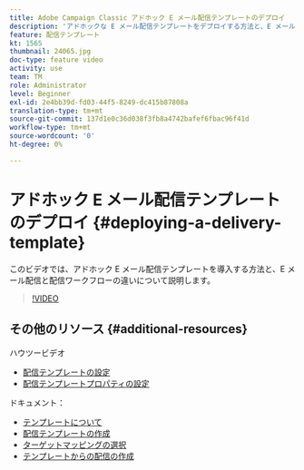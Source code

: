 ```yaml
---
title: Adobe Campaign Classic アドホック E メール配信テンプレートのデプロイ
description: 'アドホックな E メール配信テンプレートをデプロイする方法と、E メール配信と配信ワークフローの違いについて説明します。 '
feature: 配信テンプレート
kt: 1565
thumbnail: 24065.jpg
doc-type: feature video
activity: use
team: TM
role: Administrator
level: Beginner
exl-id: 2e4bb39d-fd03-44f5-8249-dc415b87808a
translation-type: tm+mt
source-git-commit: 137d1e0c36d038f3fb8a4742bafef6fbac96f41d
workflow-type: tm+mt
source-wordcount: '0'
ht-degree: 0%

---
```


# アドホック E メール配信テンプレートのデプロイ {#deploying-a-delivery-template}

このビデオでは、アドホック E メール配信テンプレートを導入する方法と、E メール配信と配信ワークフローの違いについて説明します。

>[!VIDEO](https://video.tv.adobe.com/v/24065?quality=12)

## その他のリソース {#additional-resources}

ハウツービデオ
* [配信テンプレートの設定](/help/sending-messages/using-delivery-templates/configuring-a-delivery-template.md)
* [配信テンプレートプロパティの設定](/help/sending-messages/using-delivery-templates/setting-delivery-template-properties.md)

ドキュメント：

* [テンプレートについて](https://docs.adobe.com/content/help/ja-JP/campaign-classic/using/sending-messages/using-delivery-templates/about-templates.html)
* [配信テンプレートの作成](https://docs.adobe.com/content/help/ja-JP/campaign-classic/using/sending-messages/using-delivery-templates/creating-a-delivery-template.html)
* [ターゲットマッピングの選択](https://docs.adobe.com/content/help/ja-JP/campaign-classic/using/sending-messages/using-delivery-templates/selecting-a-target-mapping.html)
* [テンプレートからの配信の作成](https://docs.adobe.com/content/help/ja-JP/campaign-classic/using/sending-messages/using-delivery-templates/creating-a-delivery-from-a-template.html)
